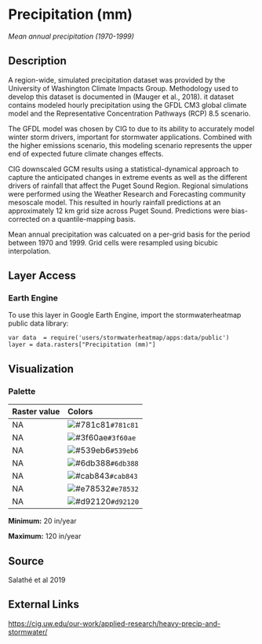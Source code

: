 Precipitation (mm)
================

*Mean annual precipitation (1970-1999)*

## Description

A region-wide, simulated precipitation dataset was provided by the
University of Washington Climate Impacts Group. Methodology used to
develop this dataset is documented in (Mauger et al., 2018). it dataset
contains modeled hourly precipitation using the GFDL CM3 global climate
model and the Representative Concentration Pathways (RCP) 8.5 scenario.

The GFDL model was chosen by CIG to due to its ability to accurately
model winter storm drivers, important for stormwater applications.
Combined with the higher emissions scenario, this modeling scenario
represents the upper end of expected future climate changes effects.

CIG downscaled GCM results using a statistical-dynamical approach to
capture the anticipated changes in extreme events as well as the
different drivers of rainfall that affect the Puget Sound Region.
Regional simulations were performed using the Weather Research and
Forecasting community mesoscale model. This resulted in hourly rainfall
predictions at an approximately 12 km grid size across Puget Sound.
Predictions were bias-corrected on a quantile-mapping basis.

Mean annual precipitation was calcuated on a per-grid basis for the
period between 1970 and 1999. Grid cells were resampled using bicubic
interpolation.

## Layer Access

### Earth Engine

To use this layer in Google Earth Engine, import the stormwaterheatmap
public data library:

    var data  = require('users/stormwaterheatmap/apps:data/public')
    layer = data.rasters["Precipitation (mm)"]

## Visualization

### Palette

| Raster value | Colors                                                                    |
|:-------------|:--------------------------------------------------------------------------|
| NA           | ![\#781c81](https://via.placeholder.com/15/781c81/000000?text=+)`#781c81` |
| NA           | ![\#3f60ae](https://via.placeholder.com/15/3f60ae/000000?text=+)`#3f60ae` |
| NA           | ![\#539eb6](https://via.placeholder.com/15/539eb6/000000?text=+)`#539eb6` |
| NA           | ![\#6db388](https://via.placeholder.com/15/6db388/000000?text=+)`#6db388` |
| NA           | ![\#cab843](https://via.placeholder.com/15/cab843/000000?text=+)`#cab843` |
| NA           | ![\#e78532](https://via.placeholder.com/15/e78532/000000?text=+)`#e78532` |
| NA           | ![\#d92120](https://via.placeholder.com/15/d92120/000000?text=+)`#d92120` |

**Minimum:** 20 in/year

**Maximum:** 120 in/year

## Source

Salathé et al 2019

## External Links

<a>https://cig.uw.edu/our-work/applied-research/heavy-precip-and-stormwater/</a>
